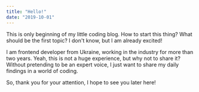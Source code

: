 ```yaml
---
title: "Hello!"
date: "2019-10-01"
---
```


This is only beginning of my little coding blog. How to start this thing? What should be the first topic? I don't know, but I am already excited!

I am frontend developer from Ukraine, working in the industry for more than two years. Yeah, this is not a huge experience, but why not to share it? Without pretending to be an expert voice, I just want to share my daily findings in a world of coding. 

So, thank you for your attention, I hope to see you later here!
